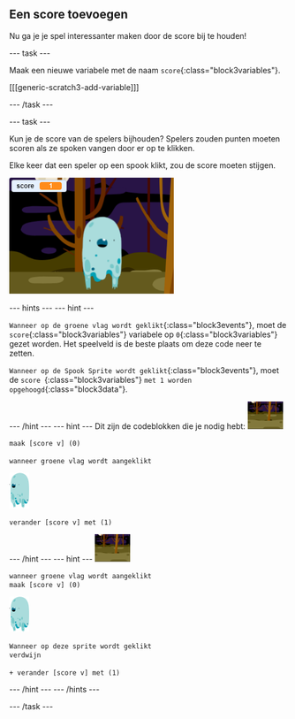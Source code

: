 ## Een score toevoegen

Nu ga je je spel interessanter maken door de score bij te houden!

--- task ---

Maak een nieuwe variabele met de naam `score`{:class="block3variables"}.

[[[generic-scratch3-add-variable]]]

--- /task ---

--- task ---

Kun je de score van de spelers bijhouden? Spelers zouden punten moeten scoren als ze spoken vangen door er op te klikken.

Elke keer dat een speler op een spook klikt, zou de score moeten stijgen.

![Score ophogen](images/ghost-score-test.png)

--- hints ---
 --- hint ---

`Wanneer op de groene vlag wordt geklikt`{:class="block3events"}, moet de `score`{:class="block3variables"} variabele op `0`{:class="block3variables"} gezet worden. Het speelveld is de beste plaats om deze code neer te zetten.

`Wanneer op de Spook Sprite wordt geklikt`{:class="block3events"}, moet de `score `{:class="block3variables"} `met 1 worden opgehoogd`{:class="block3data"}.

--- /hint --- --- hint --- Dit zijn de codeblokken die je nodig hebt: ![achtergrond pictogram](images/ghost-backdrop.png)

```blocks3
maak [score v] (0)

wanneer groene vlag wordt aangeklikt
```

![spook-sprite](images/ghost-sprite.png)

```blocks3
verander [score v] met (1)
```

--- /hint --- --- hint --- ![achtergrond pictogram](images/ghost-backdrop.png)

```blocks3
wanneer groene vlag wordt aangeklikt
maak [score v] (0)
```

![spook-sprite](images/ghost-sprite.png)

```blocks3
Wanneer op deze sprite wordt geklikt
verdwijn

+ verander [score v] met (1)
```

--- /hint --- --- /hints ---

--- /task ---